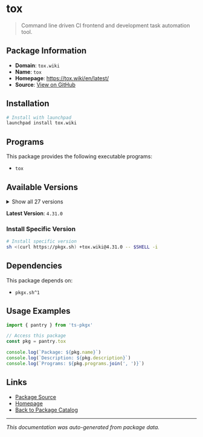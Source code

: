 # tox

> Command line driven CI frontend and development task automation tool.

## Package Information

- **Domain**: `tox.wiki`
- **Name**: `tox`
- **Homepage**: https://tox.wiki/en/latest/
- **Source**: [View on GitHub](https://github.com/pkgxdev/pantry/tree/main/projects/tox.wiki/package.yml)

## Installation

```bash
# Install with launchpad
launchpad install tox.wiki
```

## Programs

This package provides the following executable programs:

- `tox`

## Available Versions

<details>
<summary>Show all 27 versions</summary>

- `4.31.0`, `4.30.3`, `4.30.2`, `4.30.1`, `4.30.0`
- `4.29.0`, `4.28.4`, `4.28.3`, `4.28.2`, `4.28.1`
- `4.28.0`, `4.27.0`, `4.26.0`, `4.25.0`, `4.24.2`
- `4.24.1`, `4.24.0`, `4.23.2`, `4.23.1`, `4.23.0`
- `4.22.0`, `4.21.2`, `4.21.1`, `4.21.0`, `4.20.0`
- `4.19.0`, `4.18.1`

</details>

**Latest Version**: `4.31.0`

### Install Specific Version

```bash
# Install specific version
sh <(curl https://pkgx.sh) +tox.wiki@4.31.0 -- $SHELL -i
```

## Dependencies

This package depends on:

- `pkgx.sh^1`

## Usage Examples

```typescript
import { pantry } from 'ts-pkgx'

// Access this package
const pkg = pantry.tox

console.log(`Package: ${pkg.name}`)
console.log(`Description: ${pkg.description}`)
console.log(`Programs: ${pkg.programs.join(', ')}`)
```

## Links

- [Package Source](https://github.com/pkgxdev/pantry/tree/main/projects/tox.wiki/package.yml)
- [Homepage](https://tox.wiki/en/latest/)
- [Back to Package Catalog](../../package-catalog.md)

---

*This documentation was auto-generated from package data.*
